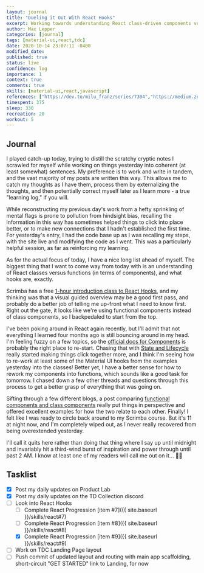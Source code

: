 ```yaml
---
layout: journal
title: "Dueling it Out With React Hooks"
excerpt: Working towards understanding React class-driven components versus functional components, and how React Hooks fit into the picture.
author: Max Lepper
categories: [journal]
tags: [material-ui,react,tdc]
date: 2020-10-14 23:07:11 -0400
modified_date:
published: true
status: live
confidence: log
importance: 1
context: true
comments: true
skills: [material-ui,react,javascript]
references: ["https://dev.to/milu_franz/series/7304","https://medium.zenika.com/react-hooks-my-introduction-81b15e6eff20","https://scrimba.com/course/greacthooks","https://reactjs.org/docs/components-and-props.html","https://reactjs.org/docs/state-and-lifecycle.html","https://www.twilio.com/blog/react-choose-functional-components","https://reactjs.org/docs/hooks-overview.html"]
timespent: 375
sleep: 330
recreation: 20
workout: 5
---
```


## Journal

I played catch-up today, trying to distill the scratchy cryptic notes I scrawled for myself while working on things yesterday into coherent (at least somewhat) sentences. My preference is to work and write in tandem, and the vast majority of my posts are written this way. This allows me to catch my thoughts as I have them, process them by externalizing the thoughts, and then potentially correct myself later as I learn more - a true "learning log," if you will.

While reconstructing my previous day's work from a hefty sprinkling of mental flags is prone to pollution from hindsight bias, recalling the information in this way has sometimes helped things to click into place better, or to make new connections that I hadn't established the first time. For yesterday's entry, I had the code base up as I was recalling my steps, with the site live and modifying the code as I went. This was a particularly helpful session, as far as reinforcing my learning.

As for the actual focus of today, I have a nice long list ahead of myself. The biggest thing that I want to come way from today with is an understanding of React classes versus functions (in terms of components), and what hooks are, exactly.

Scrimba has a free [1-hour introduction class to React Hooks]({{page.references[2]}}), and my thinking was that a visual guided overview may be a good first pass, and probably do a better job of telling me up-front what I need to know first. Right out the gate, it looks like we're using functional components instead of class components, so I backpedaled to start from the top.

I've been poking around in React again recently, but I'll admit that not everything I learned four months ago is still bouncing around in my head. I'm feeling fuzzy on a few topics, so the [official docs for Components]({{page.references[3]}}) is probably the right place to re-start. Chasing that with [State and Lifecycle]({{page.references[4]}}) really started making things click together more, and I think I'm seeing how to re-work at least some of the Material UI hooks from the examples yesterday into the classes! Better yet, I have a better sense for how to rework my components into functions, which sounds like a good task for tomorrow. I chased down a few other threads and questions through this process to get a better grasp of everything that was going on.

Sifting through a few different blogs, a post comparing [functional components and class components]({{page.references[5]}}) really put things in perspective and offered excellent examples for how the two relate to each other. Finally! I felt like I was ready to circle back around to my Scrimba course. But it's 11 at night now, and I'm completely wiped out, as I never really recovered from being overextended yesterday.

I'll call it quits here rather than doing that thing where I say up until midnight and invariably hit a third-wind burst of inspiration and power through until past 2 AM. I know at least one of my readers will call me out on it... 😬💦

## Tasklist

- [x] Post my daily updates on Product Lab
- [x] Post my daily updates on the TD Collection discord
- [ ] Look into React Hooks
  - [ ] Complete React Progression [item #7]({{ site.baseurl }}/skills/react#7)
  - [ ] Complete React Progression [item #8]({{ site.baseurl }}/skills/react#8)
  - [x] Complete React Progression [item #9]({{ site.baseurl }}/skills/react#9)
- [ ] Work on TDC Landing Page layout
- [ ] Push commit of updated layout and routing with main app scaffolding, short-circuit "GET STARTED" link to Landing, for now